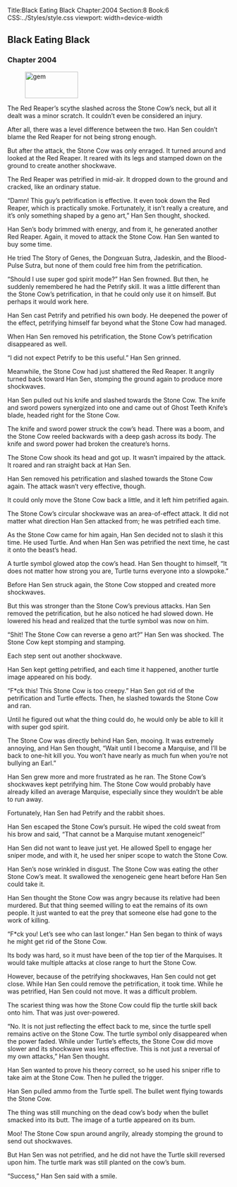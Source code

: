 Title:Black Eating Black 
Chapter:2004 
Section:8 
Book:6 
CSS:../Styles/style.css 
viewport: width=device-width
  
## Black Eating Black
### Chapter 2004 
<figure>
	<img src="../Images/gem.gif" alt="gem" id="gem" width="120" height="60" />
</figure>
  

  
  The Red Reaper’s scythe slashed across the Stone Cow’s neck, but all it dealt was a minor scratch. It couldn’t even be considered an injury.

After all, there was a level difference between the two. Han Sen couldn’t blame the Red Reaper for not being strong enough.

But after the attack, the Stone Cow was only enraged. It turned around and looked at the Red Reaper. It reared with its legs and stamped down on the ground to create another shockwave.

The Red Reaper was petrified in mid-air. It dropped down to the ground and cracked, like an ordinary statue.

“Damn! This guy’s petrification is effective. It even took down the Red Reaper, which is practically smoke. Fortunately, it isn’t really a creature, and it’s only something shaped by a geno art,” Han Sen thought, shocked.

Han Sen’s body brimmed with energy, and from it, he generated another Red Reaper. Again, it moved to attack the Stone Cow. Han Sen wanted to buy some time.

He tried The Story of Genes, the Dongxuan Sutra, Jadeskin, and the Blood-Pulse Sutra, but none of them could free him from the petrification.

“Should I use super god spirit mode?” Han Sen frowned. But then, he suddenly remembered he had the Petrify skill. It was a little different than the Stone Cow’s petrification, in that he could only use it on himself. But perhaps it would work here.

Han Sen cast Petrify and petrified his own body. He deepened the power of the effect, petrifying himself far beyond what the Stone Cow had managed.

When Han Sen removed his petrification, the Stone Cow’s petrification disappeared as well.

“I did not expect Petrify to be this useful.” Han Sen grinned.

Meanwhile, the Stone Cow had just shattered the Red Reaper. It angrily turned back toward Han Sen, stomping the ground again to produce more shockwaves.

Han Sen pulled out his knife and slashed towards the Stone Cow. The knife and sword powers synergized into one and came out of Ghost Teeth Knife’s blade, headed right for the Stone Cow.

The knife and sword power struck the cow’s head. There was a boom, and the Stone Cow reeled backwards with a deep gash across its body. The knife and sword power had broken the creature’s horns.

The Stone Cow shook its head and got up. It wasn’t impaired by the attack. It roared and ran straight back at Han Sen.

Han Sen removed his petrification and slashed towards the Stone Cow again. The attack wasn’t very effective, though.

It could only move the Stone Cow back a little, and it left him petrified again.

The Stone Cow’s circular shockwave was an area-of-effect attack. It did not matter what direction Han Sen attacked from; he was petrified each time.

As the Stone Cow came for him again, Han Sen decided not to slash it this time. He used Turtle. And when Han Sen was petrified the next time, he cast it onto the beast’s head.

A turtle symbol glowed atop the cow’s head. Han Sen thought to himself, “It does not matter how strong you are, Turtle turns everyone into a slowpoke.”

Before Han Sen struck again, the Stone Cow stopped and created more shockwaves.

But this was stronger than the Stone Cow’s previous attacks. Han Sen removed the petrification, but he also noticed he had slowed down. He lowered his head and realized that the turtle symbol was now on him.

“Shit! The Stone Cow can reverse a geno art?” Han Sen was shocked. The Stone Cow kept stomping and stamping.

Each step sent out another shockwave.

Han Sen kept getting petrified, and each time it happened, another turtle image appeared on his body.

“F*ck this! This Stone Cow is too creepy.” Han Sen got rid of the petrification and Turtle effects. Then, he slashed towards the Stone Cow and ran.

Until he figured out what the thing could do, he would only be able to kill it with super god spirit.

The Stone Cow was directly behind Han Sen, mooing. It was extremely annoying, and Han Sen thought, “Wait until I become a Marquise, and I’ll be back to one-hit kill you. You won’t have nearly as much fun when you’re not bullying an Earl.”

Han Sen grew more and more frustrated as he ran. The Stone Cow’s shockwaves kept petrifying him. The Stone Cow would probably have already killed an average Marquise, especially since they wouldn’t be able to run away.

Fortunately, Han Sen had Petrify and the rabbit shoes.

Han Sen escaped the Stone Cow’s pursuit. He wiped the cold sweat from his brow and said, “That cannot be a Marquise mutant xenogeneic!”

Han Sen did not want to leave just yet. He allowed Spell to engage her sniper mode, and with it, he used her sniper scope to watch the Stone Cow.

Han Sen’s nose wrinkled in disgust. The Stone Cow was eating the other Stone Cow’s meat. It swallowed the xenogeneic gene heart before Han Sen could take it.

Han Sen thought the Stone Cow was angry because its relative had been murdered. But that thing seemed willing to eat the remains of its own people. It just wanted to eat the prey that someone else had gone to the work of killing.

“F*ck you! Let’s see who can last longer.” Han Sen began to think of ways he might get rid of the Stone Cow.

Its body was hard, so it must have been of the top tier of the Marquises. It would take multiple attacks at close range to hurt the Stone Cow.

However, because of the petrifying shockwaves, Han Sen could not get close. While Han Sen could remove the petrification, it took time. While he was petrified, Han Sen could not move. It was a difficult problem.

The scariest thing was how the Stone Cow could flip the turtle skill back onto him. That was just over-powered.

“No. It is not just reflecting the effect back to me, since the turtle spell remains active on the Stone Cow. The turtle symbol only disappeared when the power faded. While under Turtle’s effects, the Stone Cow did move slower and its shockwave was less effective. This is not just a reversal of my own attacks,” Han Sen thought.

Han Sen wanted to prove his theory correct, so he used his sniper rifle to take aim at the Stone Cow. Then he pulled the trigger.

Han Sen pulled ammo from the Turtle spell. The bullet went flying towards the Stone Cow.

The thing was still munching on the dead cow’s body when the bullet smacked into its butt. The image of a turtle appeared on its bum.

Moo! The Stone Cow spun around angrily, already stomping the ground to send out shockwaves.

But Han Sen was not petrified, and he did not have the Turtle skill reversed upon him. The turtle mark was still planted on the cow’s bum.

“Success,” Han Sen said with a smile.
